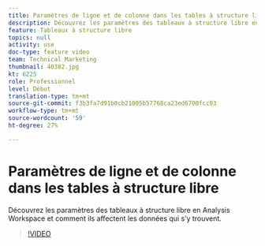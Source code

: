 ```yaml
---
title: Paramètres de ligne et de colonne dans les tables à structure libre
description: Découvrez les paramètres des tableaux à structure libre en Analysis Workspace et comment ils affectent les données qui s’y trouvent.
feature: Tableaux à structure libre
topics: null
activity: use
doc-type: feature video
team: Technical Marketing
thumbnail: 40382.jpg
kt: 6225
role: Professionnel
level: Début
translation-type: tm+mt
source-git-commit: f3b3fa7d91b0cb21005b57768ca23ed6700fcc03
workflow-type: tm+mt
source-wordcount: '59'
ht-degree: 27%

---
```



# Paramètres de ligne et de colonne dans les tables à structure libre

Découvrez les paramètres des tableaux à structure libre en Analysis Workspace et comment ils affectent les données qui s’y trouvent.

>[!VIDEO](https://video.tv.adobe.com/v/40382/?quality=12&learn=on)
